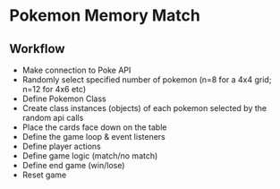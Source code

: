 # Pokemon Memory Match
## Workflow
- Make connection to Poke API
- Randomly select specified number of pokemon (n=8 for a 4x4 grid; n=12 for 4x6 etc)
- Define Pokemon Class
- Create class instances (objects) of each pokemon selected by the random api calls
- Place the cards face down on the table
- Define the game loop & event listeners
- Define player actions
- Define game logic (match/no match)
- Define end game (win/lose)
- Reset game
